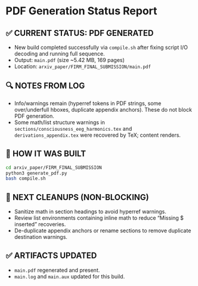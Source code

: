 # PDF Generation Status Report

## ✅ CURRENT STATUS: PDF GENERATED

- New build completed successfully via `compile.sh` after fixing script I/O decoding and running full sequence.
- Output: `main.pdf` (size ~5.42 MB, 169 pages)
- Location: `arxiv_paper/FIRM_FINAL_SUBMISSION/main.pdf`

## 🔍 NOTES FROM LOG

- Info/warnings remain (hyperref tokens in PDF strings, some over/underfull hboxes, duplicate appendix anchors). These do not block PDF generation.
- Some math/list structure warnings in `sections/consciousness_eeg_harmonics.tex` and `derivations_appendix.tex` were recovered by TeX; content renders.

## 📄 HOW IT WAS BUILT

```bash
cd arxiv_paper/FIRM_FINAL_SUBMISSION
python3 generate_pdf.py
bash compile.sh
```

## 📌 NEXT CLEANUPS (NON-BLOCKING)

- Sanitize math in section headings to avoid hyperref warnings.
- Review list environments containing inline math to reduce “Missing $ inserted” recoveries.
- De-duplicate appendix anchors or rename sections to remove duplicate destination warnings.

## ✅ ARTIFACTS UPDATED

- `main.pdf` regenerated and present.
- `main.log` and `main.aux` updated for this build.
